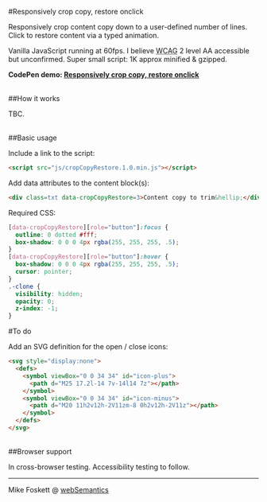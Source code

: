 #Responsively crop copy, restore onclick


Responsively crop content copy down to a user-defined number of lines.
Click to restore content via a typed animation.

Vanilla JavaScript running at 60fps.
I believe <abbr title="Web Content Accessibility Guidelines">WCAG</abbr> 2 level AA accessible but unconfirmed.
Super small script: 1K approx minified &amp; gzipped.

<strong>CodePen demo: <a href="http://codepen.io/2kool2/pen/dNPqKj?editors=1000">Responsively crop copy, restore onclick</a></strong>



<br>
##How it works

TBC.


<br>
##Basic usage

Include a link to the script:

```html
<script src="js/cropCopyRestore.1.0.min.js"></script>
```

Add data attributes to the content block(s):

```html
<div class=txt data-cropCopyRestore=3>Content copy to trim&hellip;</div>
```

Required CSS:

``` css
[data-cropCopyRestore][role="button"]:focus {
  outline: 0 dotted #fff;
  box-shadow: 0 0 0 4px rgba(255, 255, 255, .5);
}
[data-cropCopyRestore][role="button"]:hover {
  box-shadow: 0 0 0 4px rgba(255, 255, 255, .5);
  cursor: pointer;
}
.-clone {
  visibility: hidden;
  opacity: 0;
  z-index: -1;
}
```

#To do

Add an SVG definition for the open / close icons:

```html
<svg style="display:none">
  <defs>
    <symbol viewBox="0 0 34 34" id="icon-plus">
      <path d="M25 17.2l-14 7v-14l14 7z"></path>
    </symbol>
    <symbol viewBox="0 0 34 34" id="icon-minus">
      <path d="M20 11h2v12h-2V11zm-8 0h2v12h-2V11z"></path>
    </symbol>
  </defs>
</svg>
```

<br>
##Browser support

In cross-browser testing. Accessibility testing to follow.


<hr>
Mike Foskett @ <a href="https://websemantics.uk/">webSemantics</a>
